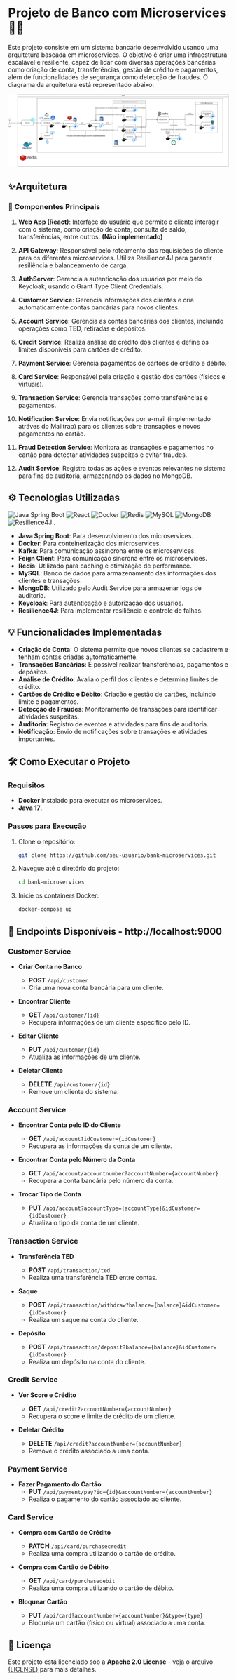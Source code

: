 # Projeto de Banco com Microservices 🚀💸

Este projeto consiste em um sistema bancário desenvolvido usando uma arquitetura baseada em microservices. O objetivo é criar uma infraestrutura escalável e resiliente, capaz de lidar com diversas operações bancárias como criação de conta, transferências, gestão de crédito e pagamentos, além de funcionalidades de segurança como detecção de fraudes. O diagrama da arquitetura está representado abaixo:

![Diagrama da Arquitetura](ProjetoBank-v1.drawio.png)

## ✨Arquitetura

### 🧩 Componentes Principais

1. **Web App (React)**: Interface do usuário que permite o cliente interagir com o sistema, como criação de conta, consulta de saldo, transferências, entre outros. **(Não implementado)**

2. **API Gateway**: Responsável pelo roteamento das requisições do cliente para os diferentes microservices. Utiliza Resilience4J para garantir resiliência e balanceamento de carga.

3. **AuthServer**: Gerencia a autenticação dos usuários por meio do Keycloak, usando o Grant Type Client Credentials.

4. **Customer Service**: Gerencia informações dos clientes e cria automaticamente contas bancárias para novos clientes.

5. **Account Service**: Gerencia as contas bancárias dos clientes, incluindo operações como TED, retiradas e depósitos.

6. **Credit Service**: Realiza análise de crédito dos clientes e define os limites disponíveis para cartões de crédito.

7. **Payment Service**: Gerencia pagamentos de cartões de crédito e débito.

8. **Card Service**: Responsável pela criação e gestão dos cartões (físicos e virtuais).

9. **Transaction Service**: Gerencia transações como transferências e pagamentos.

10. **Notification Service**: Envia notificações por e-mail (implementado atráves do Mailtrap) para os clientes sobre transações e novos pagamentos no cartão.

11. **Fraud Detection Service**: Monitora as transações e pagamentos no cartão para detectar atividades suspeitas e evitar fraudes.

12. **Audit Service**: Registra todas as ações e eventos relevantes no sistema para fins de auditoria, armazenando os dados no MongoDB.

## ⚙️ Tecnologias Utilizadas

![Java Spring Boot](https://img.icons8.com/color/48/000000/spring-logo.png) ![React](https://img.icons8.com/color/48/000000/react-native.png) ![Docker](https://img.icons8.com/color/48/000000/docker.png) ![Redis](https://img.icons8.com/color/48/000000/redis.png) ![MySQL](https://img.icons8.com/color/48/000000/mysql-logo.png) ![MongoDB](https://img.icons8.com/color/48/000000/mongodb.png)  ![Resilience4J](https://img.icons8.com/color/48/000000/circuit.png) .

- **Java Spring Boot**: Para desenvolvimento dos microservices.
- **Docker**: Para conteinerização dos microservices.
- **Kafka**: Para comunicação assíncrona entre os microservices.
- **Feign Client**: Para comunicação síncrona entre os microservices.
- **Redis**: Utilizado para caching e otimização de performance.
- **MySQL**: Banco de dados para armazenamento das informações dos clientes e transações.
- **MongoDB**: Utilizado pelo Audit Service para armazenar logs de auditoria.
- **Keycloak**: Para autenticação e autorização dos usuários.
- **Resilience4J**: Para implementar resiliência e controle de falhas.

## 💡 Funcionalidades Implementadas

- **Criação de Conta**: O sistema permite que novos clientes se cadastrem e tenham contas criadas automaticamente.
- **Transações Bancárias**: É possível realizar transferências, pagamentos e depósitos.
- **Análise de Crédito**: Avalia o perfil dos clientes e determina limites de crédito.
- **Cartões de Crédito e Débito**: Criação e gestão de cartões, incluindo limite e pagamentos.
- **Detecção de Fraudes**: Monitoramento de transações para identificar atividades suspeitas.
- **Auditoria**: Registro de eventos e atividades para fins de auditoria.
- **Notificação**: Envio de notificações sobre transações e atividades importantes.

## 🛠️ Como Executar o Projeto

### Requisitos
- **Docker** instalado para executar os microservices.
- **Java 17**.

### Passos para Execução
1. Clone o repositório:
   ```bash
   git clone https://github.com/seu-usuario/bank-microservices.git
   ```
2. Navegue até o diretório do projeto:
   ```bash
   cd bank-microservices
   ```
3. Inicie os containers Docker:
   ```bash
   docker-compose up
   ```

## 🔗 Endpoints Disponíveis - http://localhost:9000

### Customer Service

- **Criar Conta no Banco**
  - **POST** `/api/customer`
  - Cria uma nova conta bancária para um cliente.

- **Encontrar Cliente**
  - **GET** `/api/customer/{id}`
  - Recupera informações de um cliente específico pelo ID.

- **Editar Cliente**
  - **PUT** `/api/customer/{id}`
  - Atualiza as informações de um cliente.

- **Deletar Cliente**
  - **DELETE** `/api/customer/{id}`
  - Remove um cliente do sistema.

### Account Service

- **Encontrar Conta pelo ID do Cliente**
  - **GET** `/api/account?idCustomer={idCustomer}`
  - Recupera as informações da conta de um cliente.

- **Encontrar Conta pelo Número da Conta**
  - **GET** `/api/account/accountnumber?accountNumber={accountNumber}`
  - Recupera a conta bancária pelo número da conta.

- **Trocar Tipo de Conta**
  - **PUT** `/api/account?accountType={accountType}&idCustomer={idCustomer}`
  - Atualiza o tipo da conta de um cliente.

### Transaction Service

- **Transferência TED**
  - **POST** `/api/transaction/ted`
  - Realiza uma transferência TED entre contas.

- **Saque**
  - **POST** `/api/transaction/withdraw?balance={balance}&idCustomer={idCustomer}`
  - Realiza um saque na conta do cliente.

- **Depósito**
  - **POST** `/api/transaction/deposit?balance={balance}&idCustomer={idCustomer}`
  - Realiza um depósito na conta do cliente.

### Credit Service

- **Ver Score e Crédito**
  - **GET** `/api/credit?accountNumber={accountNumber}`
  - Recupera o score e limite de crédito de um cliente.

- **Deletar Crédito**
  - **DELETE** `/api/credit?accountNumber={accountNumber}`
  - Remove o crédito associado a uma conta.

### Payment Service

- **Fazer Pagamento do Cartão**
  - **PUT** `/api/payment/pay?id={id}&accountNumber={accountNumber}`
  - Realiza o pagamento do cartão associado ao cliente.

### Card Service

- **Compra com Cartão de Crédito**
  - **PATCH** `/api/card/purchasecredit`
  - Realiza uma compra utilizando o cartão de crédito.

- **Compra com Cartão de Débito**
  - **GET** `/api/card/purchasedebit`
  - Realiza uma compra utilizando o cartão de débito.

- **Bloquear Cartão**
  - **PUT** `/api/card?accountNumber={accountNumber}&type={type}`
  - Bloqueia um cartão (físico ou virtual) associado a uma conta.

## 📄 Licença
Este projeto está licenciado sob a **Apache 2.0 License** - veja o arquivo [(LICENSE)](https://github.com/nszandrew/bank-micro-services-spring-boot/blob/main/LICENSE) para mais detalhes.
